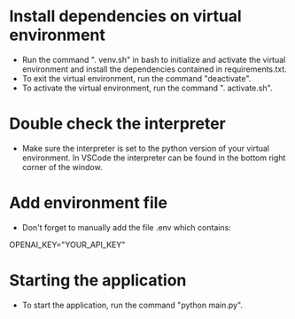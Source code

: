 # Install dependencies on virtual environment
- Run the command ". venv.sh" in bash to initialize and activate the virtual environment and install the dependencies contained in requirements.txt.
- To exit the virtual environment, run the command "deactivate".
- To activate the virtual environment, run the command ". activate.sh".

# Double check the interpreter
- Make sure the interpreter is set to the python version of your virtual environment. In VSCode the interpreter can be found in the bottom right corner of the window.

# Add environment file
- Don't forget to manually add the file .env which contains:

OPENAI_KEY="YOUR_API_KEY"


# Starting the application
- To start the application, run the command "python main.py".